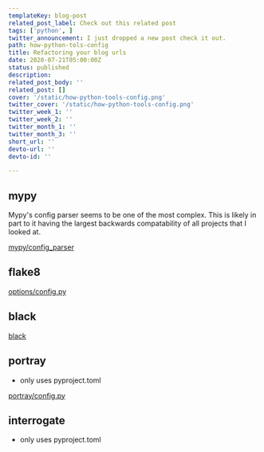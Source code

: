 ```yaml
---
templateKey: blog-post
related_post_label: Check out this related post
tags: ['python', ]
twitter_announcement: I just dropped a new post check it out.
path: how-python-tols-config
title: Refactoring your blog urls
date: 2020-07-21T05:00:00Z
status: published
description:
related_post_body: ''
related_post: []
cover: '/static/how-python-tools-config.png'
twitter_cover: '/static/how-python-tools-config.png'
twitter_week_1: ''
twitter_week_2: ''
twitter_month_1: ''
twitter_month_3: ''
short_url: ''
devto-url: ''
devto-id: ''

---
```


## mypy

Mypy's config parser seems to be one of the most complex.  This is likely in part to it having the largest backwards compatability of all projects that I looked at.

[mypy/config_parser](https://github.com/python/mypy/blob/master/mypy/config_parser.py)


## flake8



[options/config.py](https://github.com/PyCQA/flake8/blob/master/src/flake8/options/config.py)

## black

[black](https://github.com/psf/black/blob/master/src/black/__init__.py#L277-L331)

## portray

* only uses pyproject.toml

[portray/config.py](https://github.com/timothycrosley/portray/blob/master/portray/config.py)

## interrogate

* only uses pyproject.toml
